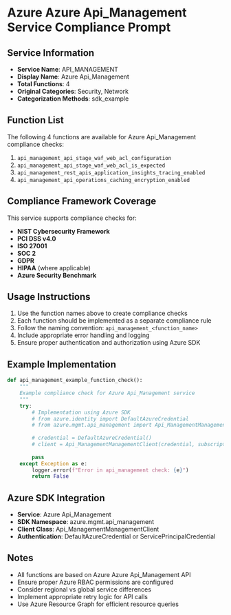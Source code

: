 # Azure Azure Api_Management Service Compliance Prompt

## Service Information
- **Service Name**: API_MANAGEMENT
- **Display Name**: Azure Api_Management
- **Total Functions**: 4
- **Original Categories**: Security, Network
- **Categorization Methods**: sdk_example

## Function List
The following 4 functions are available for Azure Api_Management compliance checks:

1. `api_management_api_stage_waf_web_acl_configuration`
2. `api_management_api_stage_waf_web_acl_is_expected`
3. `api_management_rest_apis_application_insights_tracing_enabled`
4. `api_management_api_operations_caching_encryption_enabled`


## Compliance Framework Coverage
This service supports compliance checks for:
- **NIST Cybersecurity Framework**
- **PCI DSS v4.0**
- **ISO 27001**
- **SOC 2**
- **GDPR**
- **HIPAA** (where applicable)
- **Azure Security Benchmark**

## Usage Instructions
1. Use the function names above to create compliance checks
2. Each function should be implemented as a separate compliance rule
3. Follow the naming convention: `api_management_<function_name>`
4. Include appropriate error handling and logging
5. Ensure proper authentication and authorization using Azure SDK

## Example Implementation
```python
def api_management_example_function_check():
    """
    Example compliance check for Azure Api_Management service
    """
    try:
        # Implementation using Azure SDK
        # from azure.identity import DefaultAzureCredential
        # from azure.mgmt.api_management import Api_ManagementManagementClient
        
        # credential = DefaultAzureCredential()
        # client = Api_ManagementManagementClient(credential, subscription_id)
        
        pass
    except Exception as e:
        logger.error(f"Error in api_management check: {e}")
        return False
```

## Azure SDK Integration
- **Service**: Azure Api_Management
- **SDK Namespace**: azure.mgmt.api_management
- **Client Class**: Api_ManagementManagementClient
- **Authentication**: DefaultAzureCredential or ServicePrincipalCredential

## Notes
- All functions are based on Azure Azure Api_Management API
- Ensure proper Azure RBAC permissions are configured
- Consider regional vs global service differences
- Implement appropriate retry logic for API calls
- Use Azure Resource Graph for efficient resource queries
